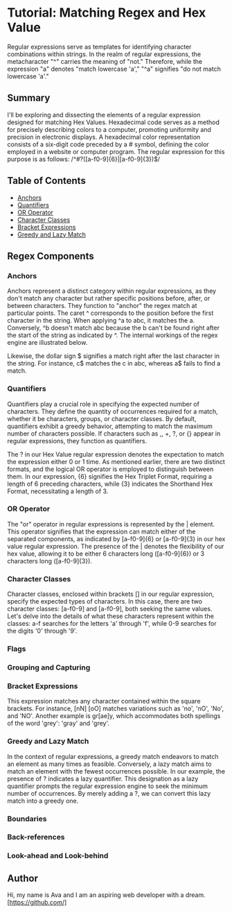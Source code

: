 # Tutorial: Matching Regex and Hex Value


Regular expressions serve as templates for identifying character combinations within strings. In the realm of regular expressions, the metacharacter "^" carries the meaning of "not." Therefore, while the expression "a" denotes "match lowercase 'a'," "^a" signifies "do not match lowercase 'a'."

## Summary

I'll be exploring and dissecting the elements of a regular expression designed for matching Hex Values. Hexadecimal code serves as a method for precisely describing colors to a computer, promoting uniformity and precision in electronic displays. A hexadecimal color representation consists of a six-digit code preceded by a # symbol, defining the color employed in a website or computer program.
The regular expression for this purpose is as follows: /^#?([a-f0-9]{6}|[a-f0-9]{3})$/

## Table of Contents


- [Anchors](#anchors)
- [Quantifiers](#quantifiers)
- [OR Operator](#or-operator)
- [Character Classes](#character-classes)
- [Bracket Expressions](#bracket-expressions)
- [Greedy and Lazy Match](#greedy-and-lazy-match)

## Regex Components

### Anchors
Anchors represent a distinct category within regular expressions, as they don't match any character but rather specific positions before, after, or between characters. They function to "anchor" the regex match at particular points. The caret ^ corresponds to the position before the first character in the string. When applying ^a to abc, it matches the a. Conversely, ^b doesn't match abc because the b can't be found right after the start of the string as indicated by ^. The internal workings of the regex engine are illustrated below.

Likewise, the dollar sign $ signifies a match right after the last character in the string. For instance, c$ matches the c in abc, whereas a$ fails to find a match.
### Quantifiers
Quantifiers play a crucial role in specifying the expected number of characters. They define the quantity of occurrences required for a match, whether it be characters, groups, or character classes. By default, quantifiers exhibit a greedy behavior, attempting to match the maximum number of characters possible. If characters such as ,, +, ?, or {} appear in regular expressions, they function as quantifiers.

The ? in our Hex Value regular expression denotes the expectation to match the expression either 0 or 1 time. As mentioned earlier, there are two distinct formats, and the logical OR operator is employed to distinguish between them. In our expression, {6} signifies the Hex Triplet Format, requiring a length of 6 preceding characters, while {3} indicates the Shorthand Hex Format, necessitating a length of 3.

### OR Operator
The "or" operator in regular expressions is represented by the | element. This operator signifies that the expression can match either of the separated components, as indicated by [a-f0-9]{6} or [a-f0-9]{3} in our hex value regular expression. The presence of the | denotes the flexibility of our hex value, allowing it to be either 6 characters long ([a-f0-9]{6}) or 3 characters long ([a-f0-9]{3}).

### Character Classes
Character classes, enclosed within brackets [] in our regular expression, specify the expected types of characters. In this case, there are two character classes: [a-f0-9] and [a-f0-9], both seeking the same values. Let's delve into the details of what these characters represent within the classes: a-f searches for the letters 'a' through 'f', while 0-9 searches for the digits '0' through '9'.
### Flags

### Grouping and Capturing

### Bracket Expressions
This expression matches any character contained within the square brackets. For instance, [nN] [oO] matches variations such as 'no', 'nO', 'No', and 'NO'. Another example is gr[ae]y, which accommodates both spellings of the word 'grey': 'gray' and 'grey'.

### Greedy and Lazy Match
In the context of regular expressions, a greedy match endeavors to match an element as many times as feasible. Conversely, a lazy match aims to match an element with the fewest occurrences possible. In our example, the presence of ? indicates a lazy quantifier. This designation as a lazy quantifier prompts the regular expression engine to seek the minimum number of occurrences. By merely adding a ?, we can convert this lazy match into a greedy one.
### Boundaries

### Back-references

### Look-ahead and Look-behind

## Author

Hi, my name is Ava and I am an aspiring web developer with a dream. [https://github.com/]
